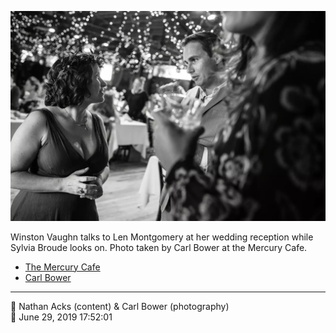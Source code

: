 ![Winston Vaughn talks to Len Montgomery](assets/c8d164f77bcf7096af28ae797ae9d5d8.webp)

Winston Vaughn talks to Len Montgomery at her wedding reception while Sylvia Broude looks on. Photo taken by Carl Bower at the Mercury Cafe.

* [The Mercury Cafe](http://mercurycafe.com)
* [Carl Bower](https://carlbowerphotos.com)

- - - -

<span aria-hidden="true">👥</span> Nathan Acks (content) & Carl Bower (photography)  
<span aria-hidden="true">📅</span> June 29, 2019 17:52:01
